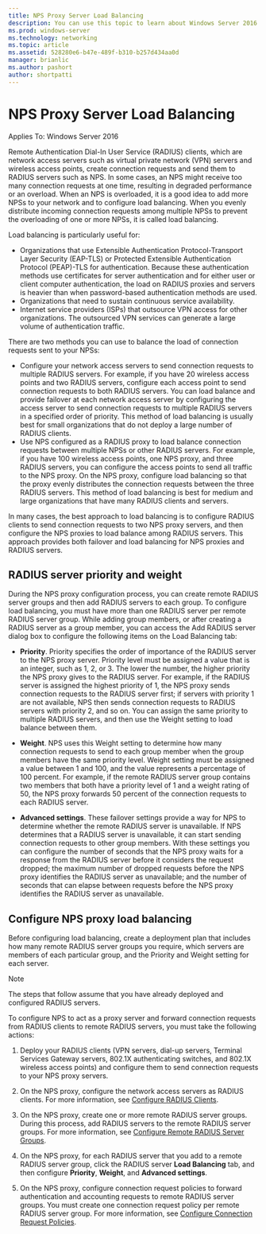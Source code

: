 ```yaml
---
title: NPS Proxy Server Load Balancing
description: You can use this topic to learn about Windows Server 2016 and Windows 10 VPN features and functionality.
ms.prod: windows-server
ms.technology: networking
ms.topic: article
ms.assetid: 528280e6-b47e-489f-b310-b257d434aa0d
manager: brianlic
ms.author: pashort
author: shortpatti
---
```


# NPS Proxy Server Load Balancing

Applies To: Windows Server 2016

Remote Authentication Dial-In User Service (RADIUS) clients, which are network access servers such as virtual private network (VPN) servers and wireless access points, create connection requests and send them to RADIUS servers such as NPS. In some cases, an NPS might receive too many connection requests at one time, resulting in degraded performance or an overload. When an NPS is overloaded, it is a good idea to add more NPSs to your network and to configure load balancing. When you evenly distribute incoming connection requests among multiple NPSs to prevent the overloading of one or more NPSs, it is called load balancing.

Load balancing is particularly useful for:

- Organizations that use Extensible Authentication Protocol-Transport Layer Security \(EAP-TLS\) or Protected Extensible Authentication Protocol \(PEAP\)-TLS for authentication. Because these authentication methods use certificates for server authentication and for either user or client computer authentication, the load on RADIUS proxies and servers is heavier than when password-based authentication methods are used.
- Organizations that need to sustain continuous service availability.
- Internet service providers \(ISPs\) that outsource VPN access for other organizations. The outsourced VPN services can generate a large volume of authentication traffic.

There are two methods you can use to balance the load of connection requests sent to your NPSs:

- Configure your network access servers to send connection requests to multiple RADIUS servers. For example, if you have 20 wireless access points and two RADIUS servers, configure each access point to send connection requests to both RADIUS servers. You can load balance and provide failover at each network access server by configuring the access server to send connection requests to multiple RADIUS servers in a specified order of priority. This method of load balancing is usually best for small organizations that do not deploy a large number of RADIUS clients.
- Use NPS configured as a RADIUS proxy to load balance connection requests between multiple NPSs or other RADIUS servers. For example, if you have 100 wireless access points, one NPS proxy, and three RADIUS servers, you can configure the access points to send all traffic to the NPS proxy. On the NPS proxy, configure load balancing so that the proxy evenly distributes the connection requests between the three RADIUS servers. This method of load balancing is best for medium and large organizations that have many RADIUS clients and servers.

In many cases, the best approach to load balancing is to configure RADIUS clients to send connection requests to two NPS proxy servers, and then configure the NPS proxies to load balance among RADIUS servers. This approach provides both failover and load balancing for NPS proxies and RADIUS servers.

## RADIUS server priority and weight

During the NPS proxy configuration process, you can create remote RADIUS server groups and then add RADIUS servers to each group. To configure load balancing, you must have more than one RADIUS server per remote RADIUS server group. While adding group members, or after creating a RADIUS server as a group member, you can access the Add RADIUS server dialog box to configure the following items on the Load Balancing tab:

- **Priority**. Priority specifies the order of importance of the RADIUS server to the NPS proxy server. Priority level must be assigned a value that is an integer, such as 1, 2, or 3. The lower the number, the higher priority the NPS proxy gives to the RADIUS server. For example, if the RADIUS server is assigned the highest priority of 1, the NPS proxy sends connection requests to the RADIUS server first; if servers with priority 1 are not available, NPS then sends connection requests to RADIUS servers with priority 2, and so on. You can assign the same priority to multiple RADIUS servers, and then use the Weight setting to load balance between them.

- **Weight**. NPS uses this Weight setting to determine how many connection requests to send to each group member when the group members have the same priority level. Weight setting must be assigned a value between 1 and 100, and the value represents a percentage of 100 percent. For example, if the remote RADIUS server group contains two members that both have a priority level of 1 and a weight rating of 50, the NPS proxy forwards 50 percent of the connection requests to each RADIUS server.

- **Advanced settings**. These failover settings provide a way for NPS to determine whether the remote RADIUS server is unavailable. If NPS determines that a RADIUS server is unavailable, it can start sending connection requests to other group members. With these settings you can configure the number of seconds that the NPS proxy waits for a response from the RADIUS server before it considers the request dropped; the maximum number of dropped requests before the NPS proxy identifies the RADIUS server as unavailable; and the number of seconds that can elapse between requests before the NPS proxy identifies the RADIUS server as unavailable.

## Configure NPS proxy load balancing

Before configuring load balancing, create a deployment plan that includes how many remote RADIUS server groups you require, which servers are members of each particular group, and the Priority and Weight setting for each server.

>[!NOTE]
>The steps that follow assume that you have already deployed and configured RADIUS servers.

To configure NPS to act as a proxy server and forward connection requests from RADIUS clients to remote RADIUS servers, you must take the following actions:

1. Deploy your RADIUS clients \(VPN servers, dial-up servers, Terminal Services Gateway servers, 802.1X authenticating switches, and 802.1X wireless access points\) and configure them to send connection requests to your NPS proxy servers.

2. On the NPS proxy, configure the network access servers as RADIUS clients. For more information, see [Configure RADIUS Clients](https://docs.microsoft.com/windows-server/networking/technologies/nps/nps-radius-clients-configure).

3. On the NPS proxy, create one or more remote RADIUS server groups. During this process, add RADIUS servers to the remote RADIUS server groups. For more information, see [Configure Remote RADIUS Server Groups](https://docs.microsoft.com/windows-server/networking/technologies/nps/nps-crp-rrsg-configure).

4. On the NPS proxy, for each RADIUS server that you add to a remote RADIUS server group, click the RADIUS server **Load Balancing** tab, and then configure **Priority**, **Weight**, and **Advanced settings**.

5. On the NPS proxy, configure connection request policies to forward authentication and accounting requests to remote RADIUS server groups. You must create one connection request policy per remote RADIUS server group. For more information, see [Configure Connection Request Policies](https://docs.microsoft.com/windows-server/networking/technologies/nps/nps-crp-configure).



